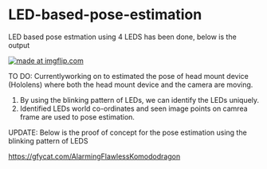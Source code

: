 # LED-based-pose-estimation

LED based pose estmation using 4 LEDS has been done, below is the output

<a href="https://imgflip.com/gif/27dn5j"><img src="https://i.imgflip.com/27dn5j.gif" title="made at imgflip.com"/></a>

TO DO:
Currentlyworking on to estimated the pose of head mount device (Hololens) where both the head mount device and the camera are moving. 
1. By using the blinking pattern of LEDs, we can identify the LEDs uniquely.
2. Identified LEDs world co-ordinates and seen image points on camrea frame are used to pose estimation.

UPDATE: Below is the proof of concept for the pose estimation using the blinking pattern of LEDS

https://gfycat.com/AlarmingFlawlessKomododragon
